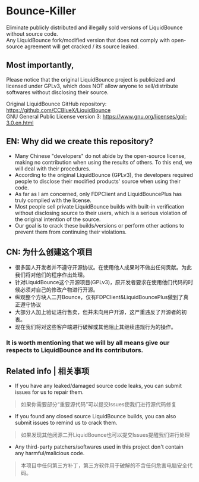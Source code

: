 # Bounce-Killer
 Eliminate publicly distributed and illegally sold versions of LiquidBounce without source code. \
 Any LiquidBounce fork/modified version that does not comply with open-source agreement will get cracked / its source leaked.
## Most importantly,
 Please notice that the original LiquidBounce project is publicized and licensed under GPLv3, which does NOT allow anyone to sell/distribute softwares without disclosing their source.
 
Original LiquidBounce GitHub repository: https://github.com/CCBlueX/LiquidBounce \
GNU General Public License version 3: https://www.gnu.org/licenses/gpl-3.0.en.html

## EN: Why did we create this repository?
- Many Chinese "developers" do not abide by the open-source license, making no contribution when using the results of others. To this end, we will deal with their procedures.
- According to the original LiquidBounce (GPLv3), the developers required people to disclose their modified products' source when using their code.
- As far as I am concerned, only FDPClient and LiquidBouncePlus has truly complied with the license.
- Most people sell private LiquidBounce builds with built-in verification without disclosing source to their users, which is a serious violation of the original intention of the source.
- Our goal is to crack these builds/versions or perform other actions to prevent them from continuing their violations.

## CN: 为什么创建这个项目 
- 很多国人开发者并不遵守开源协议。在使用他人成果时不做出任何贡献。为此我们将对他们的程序作出处理。
- 针对LiquidBounce这个开源项目(GPLv3)，原开发者要求在使用他们代码的时候必须对自己的修改产物进行开源。
- 纵观整个方块人二开Bounce，仅有FDPClient&LiquidBouncePlus做到了真正遵守协议
- 大部分人加上验证进行售卖，但并未向用户开源，这严重违反了开源者的初衷。
- 现在我们将对这些客户端进行破解或其他阻止其继续违规行为的操作。

### It is worth mentioning that we will by all means give our respects to LiquidBounce and its contributors.

## Related info | 相关事项
- If you have any leaked/damaged source code leaks, you can submit issues for us to repair them.
> 如果你需要部分“重要源代码”可以提交Issues使我们进行源代码修复
- If you found any closed source LiquidBounce builds, you can also submit issues to remind us to crack them.
> 如果发现其他闭源二开LiquidBounce也可以提交Issues提醒我们进行处理
- Any third-party patchers/softwares used in this project don't contain any harmful/malicious code.
>本项目中任何第三方补丁，第三方软件用于破解的不含任何危害电脑安全代码。

